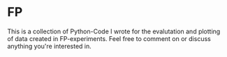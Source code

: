# FP
This is a collection of Python-Code I wrote for the evalutation and plotting of data created in FP-experiments. Feel free to comment on or discuss anything you're interested in. 
